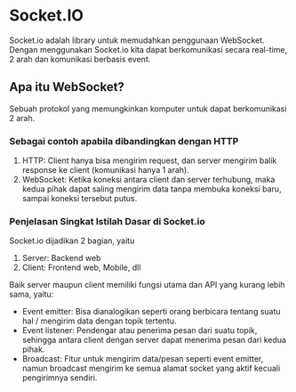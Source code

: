 # Socket.IO
Socket.io adalah library untuk memudahkan penggunaan WebSocket. Dengan menggunakan Socket.io kita dapat berkomunikasi secara real-time, 2 arah dan komunikasi berbasis event.

## Apa itu WebSocket?
Sebuah protokol yang memungkinkan komputer untuk dapat berkomunikasi 2 arah.

### Sebagai contoh apabila dibandingkan dengan HTTP
1. HTTP: Client hanya bisa mengirim request, dan server mengirim balik response ke client (komunikasi hanya 1 arah).
2. WebSocket: Ketika koneksi antara client dan server terhubung, maka kedua pihak dapat saling mengirim data tanpa membuka koneksi baru, sampai koneksi tersebut putus.

### Penjelasan Singkat Istilah Dasar di Socket.io
Socket.io dijadikan 2 bagian, yaitu

1. Server: Backend web
1. Client: Frontend web, Mobile, dll

Baik server maupun client memiliki fungsi utama dan API yang kurang lebih sama, yaitu:
- Event emitter: Bisa dianalogikan seperti orang berbicara tentang suatu hal / mengirim data dengan topik tertentu.
- Event listener: Pendengar atau penerima pesan dari suatu topik, sehingga antara client dengan server dapat menerima pesan dari kedua pihak.
- Broadcast: Fitur untuk mengirim data/pesan seperti event emitter, namun broadcast mengirim ke semua alamat socket yang aktif kecuali pengirimnya sendiri.